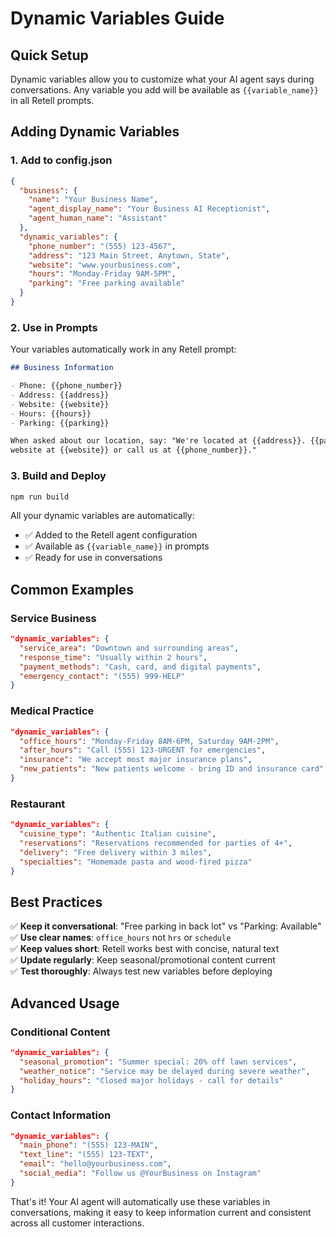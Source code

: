 # Dynamic Variables Guide

## Quick Setup

Dynamic variables allow you to customize what your AI agent says during conversations. Any variable
you add will be available as `{{variable_name}}` in all Retell prompts.

## Adding Dynamic Variables

### 1. Add to config.json

```json
{
  "business": {
    "name": "Your Business Name",
    "agent_display_name": "Your Business AI Receptionist",
    "agent_human_name": "Assistant"
  },
  "dynamic_variables": {
    "phone_number": "(555) 123-4567",
    "address": "123 Main Street, Anytown, State",
    "website": "www.yourbusiness.com",
    "hours": "Monday-Friday 9AM-5PM",
    "parking": "Free parking available"
  }
}
```

### 2. Use in Prompts

Your variables automatically work in any Retell prompt:

```markdown
## Business Information

- Phone: {{phone_number}}
- Address: {{address}}
- Website: {{website}}
- Hours: {{hours}}
- Parking: {{parking}}

When asked about our location, say: "We're located at {{address}}. {{parking}}. You can visit our
website at {{website}} or call us at {{phone_number}}."
```

### 3. Build and Deploy

```bash
npm run build
```

All your dynamic variables are automatically:

- ✅ Added to the Retell agent configuration
- ✅ Available as `{{variable_name}}` in prompts
- ✅ Ready for use in conversations

## Common Examples

### Service Business

```json
"dynamic_variables": {
  "service_area": "Downtown and surrounding areas",
  "response_time": "Usually within 2 hours",
  "payment_methods": "Cash, card, and digital payments",
  "emergency_contact": "(555) 999-HELP"
}
```

### Medical Practice

```json
"dynamic_variables": {
  "office_hours": "Monday-Friday 8AM-6PM, Saturday 9AM-2PM",
  "after_hours": "Call (555) 123-URGENT for emergencies",
  "insurance": "We accept most major insurance plans",
  "new_patients": "New patients welcome - bring ID and insurance card"
}
```

### Restaurant

```json
"dynamic_variables": {
  "cuisine_type": "Authentic Italian cuisine",
  "reservations": "Reservations recommended for parties of 4+",
  "delivery": "Free delivery within 3 miles",
  "specialties": "Homemade pasta and wood-fired pizza"
}
```

## Best Practices

✅ **Keep it conversational**: "Free parking in back lot" vs "Parking: Available"  
✅ **Use clear names**: `office_hours` not `hrs` or `schedule`  
✅ **Keep values short**: Retell works best with concise, natural text  
✅ **Update regularly**: Keep seasonal/promotional content current  
✅ **Test thoroughly**: Always test new variables before deploying

## Advanced Usage

### Conditional Content

```json
"dynamic_variables": {
  "seasonal_promotion": "Summer special: 20% off lawn services",
  "weather_notice": "Service may be delayed during severe weather",
  "holiday_hours": "Closed major holidays - call for details"
}
```

### Contact Information

```json
"dynamic_variables": {
  "main_phone": "(555) 123-MAIN",
  "text_line": "(555) 123-TEXT",
  "email": "hello@yourbusiness.com",
  "social_media": "Follow us @YourBusiness on Instagram"
}
```

That's it! Your AI agent will automatically use these variables in conversations, making it easy to
keep information current and consistent across all customer interactions.
